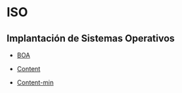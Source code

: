 # ISO

## Implantación de Sistemas Operativos

* [BOA](http://www.boa.aragon.es/cgi-bin/BOAE/BRSCGI?CMD=VEROBJ&MLKOB=543045580303 "BOA-158 12 de agosto de 2010")

* [Content](https://drive.google.com/file/d/1-yyh97jXxDqMJqvO4buWc-xnxpiN-cxM/view "ISO")

* [Content-min](https://drive.google.com/file/d/1pyc9Xm3UANMsVmjjPFY1MAnA6rJFpFzf/edit "ASIR - Min_ASIR_0369_Implantacion de Sistemas Operativos")
